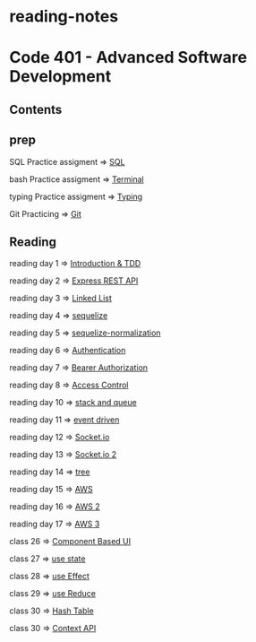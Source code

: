 # reading-notes

# Code 401 - Advanced Software Development

## Contents

## prep

SQL Practice assigment => [SQL](/SQL.md)

bash Practice assigment => [Terminal](/TERMINAL.md)

typing Practice assigment => [Typing](/Typing.md)

Git Practicing => [Git](/Git.md)

## Reading

reading day 1  => [Introduction & TDD](/TDD.md)

reading day 2 => [Express REST API](/ExpressRestApi.md)

reading day 3 => [Linked List](/linkedList.md)

reading day 4 => [sequelize](/sequelize.md)

reading day 5 => [sequelize-normalization](/sequelize-normalization.md)

reading day 6 => [Authentication](/Authentication.md)

reading day 7 => [Bearer Authorization](/BearerAuthorization.md)

reading day 8 => [Access Control](/ACL.md)

reading day 10 => [stack and queue](/stack.md)

reading day 11 => [event driven](/event-driven.md)

reading day 12 => [Socket.io](/socket.md)

reading day 13 => [Socket.io 2](/socket.io.md)

reading day 14 => [tree](/tree.md)

reading day 15 => [AWS](/AWS.md)

reading day 16 => [AWS 2](/AWS2.md)

reading day 17 => [AWS 3](/AWS3.md)

class 26 => [Component Based UI](/UI.md)

class 27 => [use state](/useState.md)

class 28 => [use Effect](/useEffect.md)

class 29 => [use Reduce](/useReduce.md)

class 30 => [Hash Table](/hashTable.md)

class 30 => [Context API](/Context.md)
